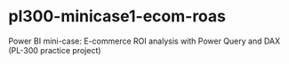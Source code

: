 # pl300-minicase1-ecom-roas
Power BI mini-case: E-commerce ROI analysis with Power Query and DAX (PL-300 practice project)
